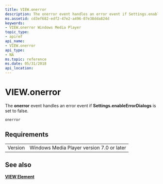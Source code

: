 ```yaml
---
title: VIEW.onerror
description: The onerror event handles an error event if Settings.enableErrorDialogs is set to false.
ms.assetid: cd3ef682-edf2-47e2-a496-07e38dda824d
keywords:
- VIEW.onerror Windows Media Player
topic_type:
- apiref
api_name:
- VIEW.onerror
api_type:
- NA
ms.topic: reference
ms.date: 05/31/2018
api_location: 
---
```


# VIEW.onerror

The **onerror** event handles an error event if **Settings.enableErrorDialogs** is set to false.

``` syntax
onerror
```

## Requirements



|                    |                                                      |
|--------------------|------------------------------------------------------|
| Version<br/> | Windows Media Player version 7.0 or later<br/> |



## See also

<dl> <dt>

[**VIEW Element**](view-element.md)
</dt> </dl>

 

 





